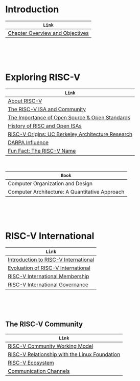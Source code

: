 # Introduction

| `Link` |
| ------ |
| [Chapter Overview and Objectives](https://trainingportal.linuxfoundation.org/learn/course/introduction-to-risc-v-lfd110/getting-to-know-risc-v/introduction?page=1) |

<br />
<br />
<br />



# Exploring RISC-V

| `Link` |
| ------ |
| [About RISC-V](https://trainingportal.linuxfoundation.org/learn/course/introduction-to-risc-v-lfd110/getting-to-know-risc-v/exploring-risc-v?page=1) |
| [The RISC-V ISA and Community](https://trainingportal.linuxfoundation.org/learn/course/introduction-to-risc-v-lfd110/getting-to-know-risc-v/exploring-risc-v?page=2) |
| [The Importance of Open Source & Open Standards](https://trainingportal.linuxfoundation.org/learn/course/introduction-to-risc-v-lfd110/getting-to-know-risc-v/exploring-risc-v?page=3) |
| [History of RISC and Open ISAs](https://trainingportal.linuxfoundation.org/learn/course/introduction-to-risc-v-lfd110/getting-to-know-risc-v/exploring-risc-v?page=4) |
| [RISC-V Origins: UC Berkeley Architecture Research](https://trainingportal.linuxfoundation.org/learn/course/introduction-to-risc-v-lfd110/getting-to-know-risc-v/exploring-risc-v?page=5) |
| [DARPA Influence](https://trainingportal.linuxfoundation.org/learn/course/introduction-to-risc-v-lfd110/getting-to-know-risc-v/exploring-risc-v?page=6) |
| [Fun Fact: The RISC-V Name](https://trainingportal.linuxfoundation.org/learn/course/introduction-to-risc-v-lfd110/getting-to-know-risc-v/exploring-risc-v?page=7) |

<br />

| `Book` |
| ------ |
| Computer Organization and Design |
| Computer Architecture: A Quantitative Approach |

<br />
<br />
<br />



# RISC-V International

| `Link` |
| ------ |
| [Introduction to RISC-V International](https://trainingportal.linuxfoundation.org/learn/course/introduction-to-risc-v-lfd110/getting-to-know-risc-v/risc-v-international?page=1) |
| [Evoluation of RISC-V International](https://trainingportal.linuxfoundation.org/learn/course/introduction-to-risc-v-lfd110/getting-to-know-risc-v/risc-v-international?page=2) |
| [RISC-V International Membership](https://trainingportal.linuxfoundation.org/learn/course/introduction-to-risc-v-lfd110/getting-to-know-risc-v/risc-v-international?page=3) |
| [RISC-V International Governance](https://trainingportal.linuxfoundation.org/learn/course/introduction-to-risc-v-lfd110/getting-to-know-risc-v/risc-v-international?page=4) |

<br />
<br />
<br />



## The RISC-V Community

| `Link` |
| ------ |
| [RISC-V Community Working Model](https://trainingportal.linuxfoundation.org/learn/course/introduction-to-risc-v-lfd110/getting-to-know-risc-v/the-risc-v-community?page=1) |
| [RISC-V Relationship with the Linux Foundation](https://trainingportal.linuxfoundation.org/learn/course/introduction-to-risc-v-lfd110/getting-to-know-risc-v/the-risc-v-community?page=2) |
| [RISC-V Ecosystem](https://trainingportal.linuxfoundation.org/learn/course/introduction-to-risc-v-lfd110/getting-to-know-risc-v/the-risc-v-community?page=3) |
| [Communication Channels](https://trainingportal.linuxfoundation.org/learn/course/introduction-to-risc-v-lfd110/getting-to-know-risc-v/the-risc-v-community?page=4) |

